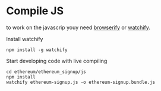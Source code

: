 # Compile JS

to work on the javascrip youy need [browserify](http://browserify.org) or [watchify](https://www.npmjs.com/package/watchify).

Install watchify

```
npm install -g watchify
```

Start developing code with live compiling

```
cd ethereum/ethereum_signup/js
npm install
watchify ethereum-signup.js -o ethereum-signup.bundle.js
```
